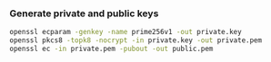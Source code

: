 ### Generate private and public keys

```bash
openssl ecparam -genkey -name prime256v1 -out private.key
openssl pkcs8 -topk8 -nocrypt -in private.key -out private.pem
openssl ec -in private.pem -pubout -out public.pem
```
